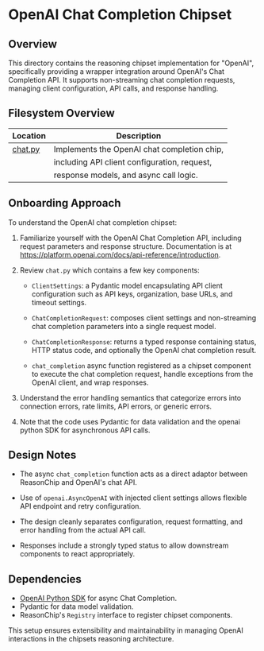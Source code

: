 # OpenAI Chat Completion Chipset

## Overview

This directory contains the reasoning chipset implementation for "OpenAI", specifically
providing a wrapper integration around OpenAI's Chat Completion API. It supports
non-streaming chat completion requests, managing client configuration, API calls,
and response handling.

## Filesystem Overview

| Location                        | Description                                     |
|-------------------------------|------------------------------------------------|
| [chat.py](./chat.py)           | Implements the OpenAI chat completion chip,   |
|                               | including API client configuration, request,  |
|                               | response models, and async call logic.         |

## Onboarding Approach

To understand the OpenAI chat completion chipset:

1. Familiarize yourself with the OpenAI Chat Completion API, including request
   parameters and response structure. Documentation is at
   https://platform.openai.com/docs/api-reference/introduction.

2. Review `chat.py` which contains a few key components:
   - `ClientSettings`: a Pydantic model encapsulating API client configuration such
     as API keys, organization, base URLs, and timeout settings.

   - `ChatCompletionRequest`: composes client settings and non-streaming chat
     completion parameters into a single request model.

   - `ChatCompletionResponse`: returns a typed response containing status, HTTP
     status code, and optionally the OpenAI chat completion result.

   - `chat_completion` async function registered as a chipset component to
     execute the chat completion request, handle exceptions from the OpenAI
     client, and wrap responses.

3. Understand the error handling semantics that categorize errors into connection
   errors, rate limits, API errors, or generic errors.

4. Note that the code uses Pydantic for data validation and the openai python SDK
   for asynchronous API calls.

## Design Notes

- The async `chat_completion` function acts as a direct adaptor between ReasonChip
  and OpenAI's chat API.

- Use of `openai.AsyncOpenAI` with injected client settings allows flexible API endpoint
  and retry configuration.

- The design cleanly separates configuration, request formatting, and error handling
  from the actual API call.

- Responses include a strongly typed status to allow downstream components
to react appropriately.

## Dependencies

- [OpenAI Python SDK](https://pypi.org/project/openai/) for async Chat Completion.
- Pydantic for data model validation.
- ReasonChip's `Registry` interface to register chipset components.

This setup ensures extensibility and maintainability in managing OpenAI interactions
in the chipsets reasoning architecture.
